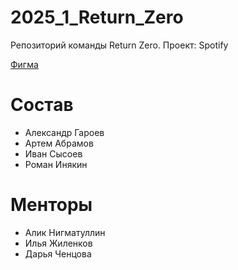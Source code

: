 # 2025_1_Return_Zero
Репозиторий команды Return Zero. Проект: Spotify

[Фигма](https://www.figma.com/design/4QRRVHKU9udcBO1tGnRlev/Untitled?t=ACFjQLB0qHjMHRgv-0)
# Состав
- Александр Гароев
- Артем Абрамов
- Иван Сысоев
- Роман Инякин
# Менторы
- Алик Нигматуллин
- Илья Жиленков
- Дарья Ченцова